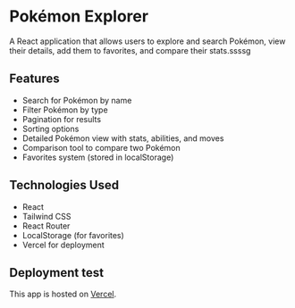 # Pokémon Explorer

A React application that allows users to explore and search Pokémon, view their details, add them to favorites, and compare their stats.ssssg

## Features
- Search for Pokémon by name
- Filter Pokémon by type
- Pagination for results
- Sorting options
- Detailed Pokémon view with stats, abilities, and moves
- Comparison tool to compare two Pokémon
- Favorites system (stored in localStorage)

## Technologies Used
- React
- Tailwind CSS
- React Router
- LocalStorage (for favorites)
- Vercel for deployment



## Deployment test

This app is hosted on [Vercel](https://vercel.com).



